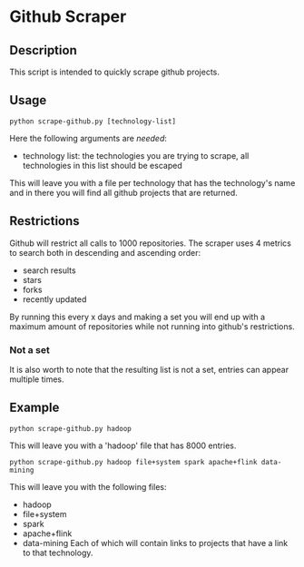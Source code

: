 # Github Scraper

## Description
This script is intended to quickly scrape github projects.

## Usage
```
python scrape-github.py [technology-list]
```
Here the following arguments are *needed*:
* technology list: the technologies you are trying to scrape, all technologies in this list should be escaped

This will leave you with a file per technology that has the technology's name and in there you will find all github projects that are returned.

## Restrictions
Github will restrict all calls to 1000 repositories. The scraper uses 4 metrics to search both in descending and ascending order:
* search results
* stars
* forks
* recently updated

By running this every x days and making a set you will end up with a maximum amount of repositories while not running into github's restrictions.

### Not a set
It is also worth to note that the resulting list is not a set, entries can appear multiple times.

## Example
```
python scrape-github.py hadoop
```
This will leave you with a 'hadoop' file that has 8000 entries.

```
python scrape-github.py hadoop file+system spark apache+flink data-mining
```
This will leave you with the following files:
* hadoop
* file+system
* spark
* apache+flink
* data-mining
Each of which will contain links to projects that have a link to that technology.
